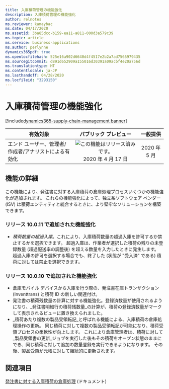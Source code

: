 ```yaml
---
title: 入庫積荷管理の機能強化
description: 入庫積荷管理の機能強化
author: relnotes
ms.reviewer: kamaybac
ms.date: 04/17/2020
ms.assetid: 3ba85dcc-b159-ea11-a811-000d3a579c39
ms.topic: article
ms.service: business-applications
ms.author: perlynne
dynamics365pdf: true
ms.openlocfilehash: 525e16a902d6640d4f4517e2b2a7ad7565979435
ms.sourcegitcommit: d891d652909a155016d30391a09acbf4e20a756d
ms.translationtype: HT
ms.contentlocale: ja-JP
ms.lasthandoff: 04/28/2020
ms.locfileid: "3293150"
---
```

# <a name="inbound-load-management-enhancement"></a>入庫積荷管理の機能強化
[!include[dynamics365-supply-chain-management banner](../includes/dynamics365-supply-chain-management.md)]

| 有効対象    |  パブリック プレビュー | 一般提供 | 
| ---------- | :----------: |:----------: |
|エンド ユーザー、管理者/作成者/アナリストによる有効化|![この機能はリリース済みです。](/dynamics365-release-plan/media/green-checkmark.png "この機能はリリース済みです。") 2020 年 4 月 17 日| 2020 年 5 月|






## <a name="feature-details"></a>機能の詳細
<!--feature detail start -->
この機能により、発注書に対する入庫積荷の倉庫処理プロセスいくつかの機能強化が追加されます。 これらの機能強化によって、独立系ソフトウェア ベンダー (ISV) は積荷エンティティと統合するときに、より堅牢なソリューションを構築できます。

### <a name="enhancements-added-in-release-10011"></a>リリース 10.0.11 で追加された機能強化

- _積荷数量の超過入庫_。これにより、入庫積荷数量の超過入庫を許可するか禁止するかを選択できます。 超過入庫は、作業者が選択した積荷の残りの未登録数量 (超過配送率の調整後) を超える数量を入力したときに発生します。 超過入庫の許可を選択する場合でも、終了した (状態が "受入済" である) 積荷に対しては禁止を選択できます。

### <a name="enhancements-added-in-release-10010"></a>リリース 10.0.10 で追加された機能強化

- 倉庫モバイル デバイスから入庫を行う際の、発注書在庫トランザクション (Inventtrans) と積荷 ID の新しい関連付け。 
- 発注書の積荷残数量の計算に対する機能強化。登録済数量が使用されるようになり、_発注書明細行の積荷残数量_の計算が、積荷の登録済数量がマークして表示されるビューに置き換えられました。 
- _積荷あたり複数の製品受領転記_と呼ばれる機能による、入庫積荷の倉庫処理操作の更新。 同じ積荷に対して複数の製品受領転記が可能になり、積荷受領プロセスの柔軟性が向上します。 これにより倉庫管理者は、積荷に対して_製品受領書の更新_ジョブを実行した後もその積荷をオープン状態のままにでき、同じ積荷に対して追加の数量登録を実行できるようになります。 その後、製品受領が元帳に対して継続的に更新されます。
<!--feature detail end -->










## <a name="see-also"></a>関連項目

<!--docs start-->
[発注書に対する入庫積荷の倉庫処理](https://docs.microsoft.com/dynamics365/supply-chain/warehousing/inbound-load-handling) (ドキュメント)
<!--docs end-->
